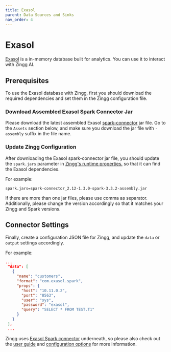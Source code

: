 ```yaml
---
title: Exasol
parent: Data Sources and Sinks
nav_order: 4
---
```


# Exasol

[Exasol](https://www.exasol.com/) is a in-memory database built for analytics. You can use it to interact with Zingg AI.

## Prerequisites

To use the Exasol database with Zingg, first you should download the required dependencies and set them in the Zingg configuration file.

### Download Assembled Exasol Spark Connector Jar

Please download the latest assembled Exasol [spark-connector](https://github.com/exasol/spark-connector/releases) jar file. Go to the `Assets` section below, and make sure you download the jar file with `-assembly` suffix in the file name.

### Update Zingg Configuration

After downloading the Exasol spark-connector jar file, you should update the `spark.jars` parameter in [Zingg's runtime properties.](../stepbystep/zingg-runtime-properties.md) so that it can find the Exasol dependencies.

For example:

```
spark.jars=spark-connector_2.12-1.3.0-spark-3.3.2-assembly.jar
```

If there are more than one jar files, please use comma as separator. Additionally, please change the version accordingly so that it matches your Zingg and Spark versions.

## Connector Settings

Finally, create a configuration JSON file for Zingg, and update the `data` or `output` settings accordingly.

For example:

```json
...
 "data": [
   {
     "name": "customers",
     "format": "com.exasol.spark",
     "props": {
       "host": "10.11.0.2",
       "port": "8563",
       "user": "sys",
       "password": "exasol",
       "query": "SELECT * FROM TEST.T1"
     }
   }
 ],
 ...
```
Zingg uses [Exasol Spark connector](https://github.com/exasol/spark-connector) underneath, so please also check out the [user guide](https://github.com/exasol/spark-connector/blob/main/doc/user_guide/user_guide.md) and [configuration options](https://github.com/exasol/spark-connector/blob/main/doc/user_guide/user_guide.md#configuration-options) for more information.
